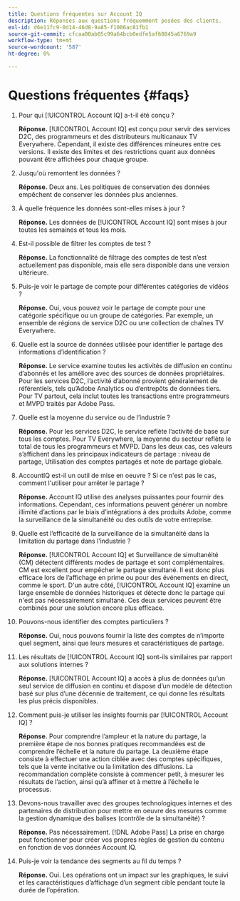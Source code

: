 ```yaml
---
title: Questions fréquentes sur Account IQ
description: Réponses aux questions fréquemment posées des clients.
exl-id: d6e11fc9-0d14-46d8-9a85-f1006ac81fb1
source-git-commit: cfcaa00ab05c99a64bcb0edfe5af60845a6769a9
workflow-type: tm+mt
source-wordcount: '587'
ht-degree: 0%

---
```


# Questions fréquentes {#faqs}

1. Pour qui [!UICONTROL Account IQ] a-t-il été conçu ?

   **Réponse.** [!UICONTROL Account IQ] est conçu pour servir des services D2C, des programmeurs et des distributeurs multicanaux TV Everywhere. Cependant, il existe des différences mineures entre ces versions. Il existe des limites et des restrictions quant aux données pouvant être affichées pour chaque groupe.

1. Jusqu&#39;où remontent les données ?

   **Réponse.** Deux ans. Les politiques de conservation des données empêchent de conserver les données plus anciennes.

1. À quelle fréquence les données sont-elles mises à jour ?

   **Réponse.** Les données de [!UICONTROL Account IQ] sont mises à jour toutes les semaines et tous les mois.

1. Est-il possible de filtrer les comptes de test ?

   **Réponse.** La fonctionnalité de filtrage des comptes de test n’est actuellement pas disponible, mais elle sera disponible dans une version ultérieure.

1. Puis-je voir le partage de compte pour différentes catégories de vidéos ?

   **Réponse.** Oui, vous pouvez voir le partage de compte pour une catégorie spécifique ou un groupe de catégories. Par exemple, un ensemble de régions de service D2C ou une collection de chaînes TV Everywhere.

1. Quelle est la source de données utilisée pour identifier le partage des informations d’identification ?

   **Réponse.** Le service examine toutes les activités de diffusion en continu d’abonnés et les améliore avec des sources de données propriétaires. Pour les services D2C, l’activité d’abonné provient généralement de référentiels, tels qu’Adobe Analytics ou d’entrepôts de données tiers. Pour TV partout, cela inclut toutes les transactions entre programmeurs et MVPD traités par Adobe Pass.

1. Quelle est la moyenne du service ou de l’industrie ?

   **Réponse.** Pour les services D2C, le service reflète l’activité de base sur tous les comptes. Pour TV Everywhere, la moyenne du secteur reflète le total de tous les programmeurs et MVPD. Dans les deux cas, ces valeurs s’affichent dans les principaux indicateurs de partage : niveau de partage, Utilisation des comptes partagés et note de partage globale.

1. AccountIQ est-il un outil de mise en oeuvre ? Si ce n&#39;est pas le cas, comment l&#39;utiliser pour arrêter le partage ?

   **Réponse.** Account IQ utilise des analyses puissantes pour fournir des informations. Cependant, ces informations peuvent générer un nombre illimité d’actions par le biais d’intégrations à des produits Adobe, comme la surveillance de la simultanéité ou des outils de votre entreprise.

1. Quelle est l’efficacité de la surveillance de la simultanéité dans la limitation du partage dans l’industrie ?

   **Réponse.** [!UICONTROL Account IQ] et Surveillance de simultanéité (CM) détectent différents modes de partage et sont complémentaires. CM est excellent pour empêcher le partage simultané. Il est donc plus efficace lors de l’affichage en prime ou pour des événements en direct, comme le sport. D&#39;un autre côté, [!UICONTROL Account IQ] examine un large ensemble de données historiques et détecte donc le partage qui n&#39;est pas nécessairement simultané. Ces deux services peuvent être combinés pour une solution encore plus efficace.

1. Pouvons-nous identifier des comptes particuliers ?

   **Réponse.** Oui, nous pouvons fournir la liste des comptes de n’importe quel segment, ainsi que leurs mesures et caractéristiques de partage.

1. Les résultats de [!UICONTROL Account IQ] sont-ils similaires par rapport aux solutions internes ?

   **Réponse.** [!UICONTROL Account IQ] a accès à plus de données qu’un seul service de diffusion en continu et dispose d’un modèle de détection basé sur plus d’une décennie de traitement, ce qui donne les résultats les plus précis disponibles.

1. Comment puis-je utiliser les insights fournis par [!UICONTROL Account IQ] ?

   **Réponse.** Pour comprendre l’ampleur et la nature du partage, la première étape de nos bonnes pratiques recommandées est de comprendre l’échelle et la nature du partage. La deuxième étape consiste à effectuer une action ciblée avec des comptes spécifiques, tels que la vente incitative ou la limitation des diffusions. La recommandation complète consiste à commencer petit, à mesurer les résultats de l’action, ainsi qu’à affiner et à mettre à l’échelle le processus.

1. Devons-nous travailler avec des groupes technologiques internes et des partenaires de distribution pour mettre en oeuvre des mesures comme la gestion dynamique des balises (contrôle de la simultanéité) ?

   **Réponse.** Pas nécessairement. [!DNL Adobe Pass] La prise en charge peut fonctionner pour créer vos propres règles de gestion du contenu en fonction de vos données Account IQ.

1. Puis-je voir la tendance des segments au fil du temps ?

   **Réponse.** Oui. Les opérations ont un impact sur les graphiques, le suivi et les caractéristiques d’affichage d’un segment cible pendant toute la durée de l’opération.
